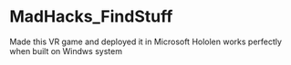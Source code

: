 # MadHacks_FindStuff


Made this VR game and deployed it in Microsoft Hololen works perfectly when built on Windws system
